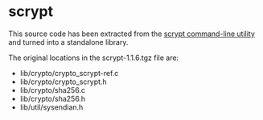 # scrypt

This source code has been extracted from the
[scrypt command-line utility](https://www.tarsnap.com/scrypt.html)
and turned into a standalone library.

The original locations in the scrypt-1.1.6.tgz file are:

- lib/crypto/crypto_scrypt-ref.c
- lib/crypto/crypto_scrypt.h
- lib/crypto/sha256.c
- lib/crypto/sha256.h
- lib/util/sysendian.h
